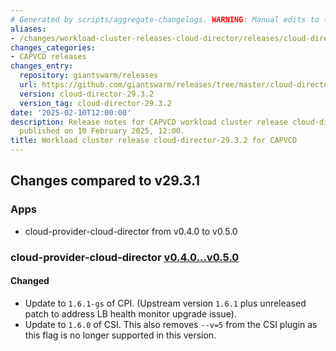 ```yaml
---
# Generated by scripts/aggregate-changelogs. WARNING: Manual edits to this files will be overwritten.
aliases:
- /changes/workload-cluster-releases-cloud-director/releases/cloud-director-29.3.2/
changes_categories:
- CAPVCD releases
changes_entry:
  repository: giantswarm/releases
  url: https://github.com/giantswarm/releases/tree/master/cloud-director/v29.3.2
  version: cloud-director-29.3.2
  version_tag: cloud-director-29.3.2
date: '2025-02-10T12:00:00'
description: Release notes for CAPVCD workload cluster release cloud-director-29.3.2,
  published on 10 February 2025, 12:00.
title: Workload cluster release cloud-director-29.3.2 for CAPVCD
---
```


## Changes compared to v29.3.1

### Apps

- cloud-provider-cloud-director from v0.4.0 to v0.5.0

### cloud-provider-cloud-director [v0.4.0...v0.5.0](https://github.com/giantswarm/cloud-provider-cloud-director-app/compare/v0.4.0...v0.5.0)

#### Changed

- Update to `1.6.1-gs` of CPI. (Upstream version `1.6.1` plus unreleased patch to address LB health monitor upgrade issue).
- Update to `1.6.0` of CSI. This also removes `--v=5` from the CSI plugin as this flag is no longer supported in this version.
